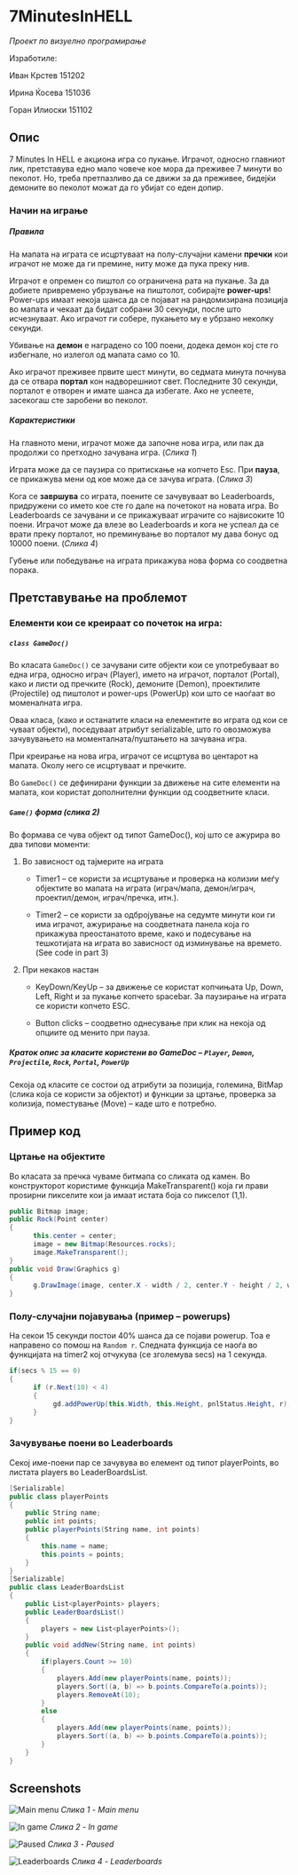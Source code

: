 # 7MinutesInHELL
*Проект по визуелно програмирање*

Изработиле:

Иван Крстев 151202

Ирина Ќосева 151036 

Горан Илиоски 151102

## Опис

7 Minutes In HELL е акциона игра со пукање. Играчот, односно главниот лик, претставува едно мало човече кое мора да преживее 7 минути во пеколот.
Но, треба претпазливо да се движи за да преживее, бидејќи демоните во пеколот можат да го убијат со еден допир.

### Начин на играње

##### Правила
 
На мапата на играта се исцртуваат на полу-случајни камени **пречки** кои играчот не може да ги премине, ниту може да пука преку нив.

Играчот е опремен со пиштол со ограничена рата на пукање. За да добиете привремено убрзување на пиштолот, собирајте **power-ups**! Power-ups имаат некоја шанса да се појават на рандомизирана позиција во мапата и чекаат да бидат собрани 30 секунди, после што исчезнуваат. Ако играчот ги собере, пукањето му е убрзано неколку секунди.

Убивање на **демон** е наградено со 100 поени, додека демон кој сте го избегнале, но излегол од мапата само со 10.

Ако играчот преживее првите шест минути, во седмата минута почнува да се отвара **портал** кон надворешниот свет. Последните 30 секунди, порталот е отворен и имате шанса да избегате. Ако не успеете, засекогаш сте заробени во пеколот.

##### Карактеристики

На главното мени, играчот може да започне нова игра, или пак да продолжи со претходно зачувана игра. (*Слика 1*) 

Играта може да се паузира со притискање на копчето Esc. При **пауза**, се прикажува мени од кое може да се зачува играта. (*Слика 3*)

Кога се **завршува** со играта, поените се зачувуваат во Leaderboards, придружени со името кое сте го дале на почетокот на новата игра. Во Leaderboards се зачувани и се прикажуваат играчите со највисоките 10 поени. Играчот може да влезе во Leaderboards и кога не успеал да се врати преку порталот, но преминување во порталот му дава бонус од 10000 поени. (*Слика 4*)

Губење или победување на играта прикажува нова форма со соодветна порака.

## Претставување на проблемот

### Елементи кои се креираат со почеток на игра:

##### `class GameDoc()`

Во класата `GameDoc()` се зачувани сите објекти кои се употребуваат во една игра, односно играч (Player), името на играчот, порталот (Portal), како и листи од пречките (Rock), демоните (Demon), проектилите (Projectile) од пиштолот и power-ups (PowerUp) кои што се наоѓаат во моменалната игра.

Оваа класа, (како и останатите класи на елементите во играта од кои се чуваат објекти), поседуваат атрибут serializable, што го овозможува зачувувањето на моменталната/пуштањето на зачувана игра.

При креирање на нова игра, играчот се исцртува во центарот на мапата. Околу него се исцртуваат и пречките.

Во `GameDoc()` се дефинирани функции за движење на сите елементи на мапата, кои користат дополнителни функции од соодветните класи.

##### `Game()` форма (*слика 2*)

Во формава се чува објект од типот GameDoc(), кој што се ажурира во два типови моменти:

1.	Во зависност од тајмерите на играта

    *	Timer1 – се користи за исцртување и проверка на колизии меѓу објектите во мапата на играта (играч/мапа, демон/играч, проектил/демон, играч/пречка, итн.).

    *	Timer2 – се користи за одбројување на седумте минути кои ги има играчот, ажурирање на соодветната панела која го прикажува преостанатото време, како и подесување на тешкотијата на играта во зависност од изминување на времето. (See code in part 3)

2.	При некаков настан

    *	KeyDown/KeyUp – за движење се користат копчињата Up, Down, Left, Right и за пукање копчето spacebar. За паузирање на играта се користи копчето ESC.

    *	Button clicks – соодветно однесување при клик на некоја од опциите од менито при пауза.

##### Краток опис за класите користени во GameDoc – `Player`, `Demon`, `Projectile`, `Rock`, `Portal`, `PowerUp`

Секоја од класите се состои од атрибути за позиција, големина, BitMap (слика која се користи за објектот) и функции за цртање, проверка за колизија, поместување (Move) – каде што е потребно.

## Пример код

### Цртање на објектите

Во класата за пречка чуваме битмапа со сликата од камен. Во конструкторот користиме функција MakeTransparent() која ги прави проѕирни пикселите кои ја имаат истата боја со пикселот (1,1).

```C#
public Bitmap image;
public Rock(Point center)
{
      this.center = center;
      image = new Bitmap(Resources.rocks);
      image.MakeTransparent();
}
public void Draw(Graphics g)
{
      g.DrawImage(image, center.X - width / 2, center.Y - height / 2, width, height);            
}
```

### Полу-случајни појавувања (пример – powerups)

На секои 15 секунди постои 40% шанса да се појави powerup. Тоа е направено со помош на `Random r`. Следната функција се наоѓа во функцијата на timer2 кој отчукува (се зголемува secs) на 1 секунда.

```C#
if(secs % 15 == 0)
{
      if (r.Next(10) < 4)
      {
           gd.addPowerUp(this.Width, this.Height, pnlStatus.Height, r);
      }
}
```
### Зачувување поени во Leaderboards

Секој име-поени пар се зачувува во елемент од типот playerPoints, во листата players во LeaderBoardsList.

``` C#
[Serializable]
public class playerPoints
{
    public String name;
    public int points;
    public playerPoints(String name, int points)
    {
        this.name = name;
        this.points = points;
    }
}
[Serializable]
public class LeaderBoardsList
{
    public List<playerPoints> players;
    public LeaderBoardsList()
    {
        players = new List<playerPoints>();
    }
    public void addNew(String name, int points)
    {
        if(players.Count >= 10)
        {
            players.Add(new playerPoints(name, points));
            players.Sort((a, b) => b.points.CompareTo(a.points));
            players.RemoveAt(10);
        }
        else
        {
            players.Add(new playerPoints(name, points));
            players.Sort((a, b) => b.points.CompareTo(a.points));
        }        
    }
}
```

## Screenshots

![Main menu](https://i.imgur.com/x1hnP30.png "Слика 1 - Main menu")
*Слика 1 - Main menu*

![In game](https://i.imgur.com/jdSwELO.png "Слика 2 - In game")
*Слика 2 - In game*

![Paused](https://i.imgur.com/uWN5Vo7.png "Слика 3 - Paused")
*Слика 3 - Paused*

![Leaderboards](https://i.imgur.com/vaUZCzY.png "Слика 4 - Leaderboards")
*Слика 4 - Leaderboards*
